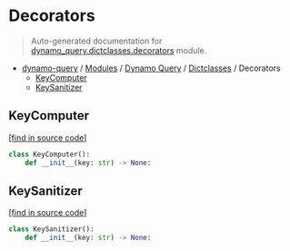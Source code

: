 # Decorators

> Auto-generated documentation for [dynamo_query.dictclasses.decorators](https://github.com/altitudenetworks/dynamoquery/blob/master/dynamo_query/dictclasses/decorators.py) module.

- [dynamo-query](../../README.md#dynamoquery) / [Modules](../../MODULES.md#dynamo-query-modules) / [Dynamo Query](../index.md#dynamo-query) / [Dictclasses](index.md#dictclasses) / Decorators
    - [KeyComputer](#keycomputer)
    - [KeySanitizer](#keysanitizer)

## KeyComputer

[[find in source code]](https://github.com/altitudenetworks/dynamoquery/blob/master/dynamo_query/dictclasses/decorators.py#L21)

```python
class KeyComputer():
    def __init__(key: str) -> None:
```

## KeySanitizer

[[find in source code]](https://github.com/altitudenetworks/dynamoquery/blob/master/dynamo_query/dictclasses/decorators.py#L7)

```python
class KeySanitizer():
    def __init__(key: str) -> None:
```
